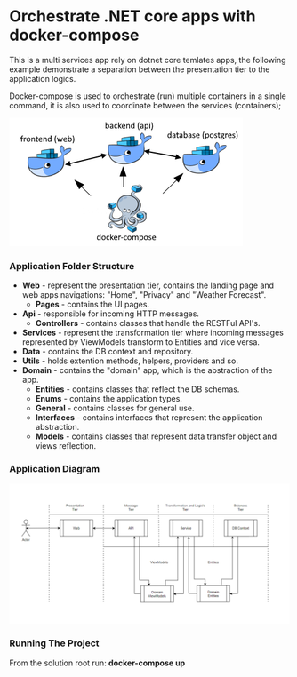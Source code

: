 # Orchestrate .NET core apps with docker-compose
This is a multi services app rely on dotnet core temlates apps, the following example demonstrate a separation between the presentation tier to the application logics. 

Docker-compose is used to orchestrate (run) multiple containers in a single command, it is also used to coordinate between the services (containers);

![Docker-compose](/docker-compose1.png)

### Application Folder Structure
* **Web** - represent the presentation tier, contains the landing page and web apps navigations: "Home", "Privacy" and "Weather Forecast".
  * **Pages** - contains the UI pages.
* **Api** - responsible for incoming HTTP messages.
  * **Controllers** - contains classes that handle the RESTFul API's.
* **Services** - represent the transformation tier where incoming messages represented by ViewModels transform to Entities and vice versa.
* **Data** - contains the DB context and repository.
* **Utils** - holds extention methods, helpers, providers and so.
* **Domain** - contains the "domain" app, which is the abstraction of the app.
  * **Entities** - contains classes that reflect the DB schemas.
  * **Enums** - contains the application types.
  * **General** - contains classes for general use.
  * **Interfaces** - contains interfaces that represent the application abstraction.
  * **Models** - contains classes that represent data transfer object and views reflection.

### Application Diagram
![Application Diagram](/app-diagram.png)

### Running The Project
From the solution root run: **docker-compose up**
